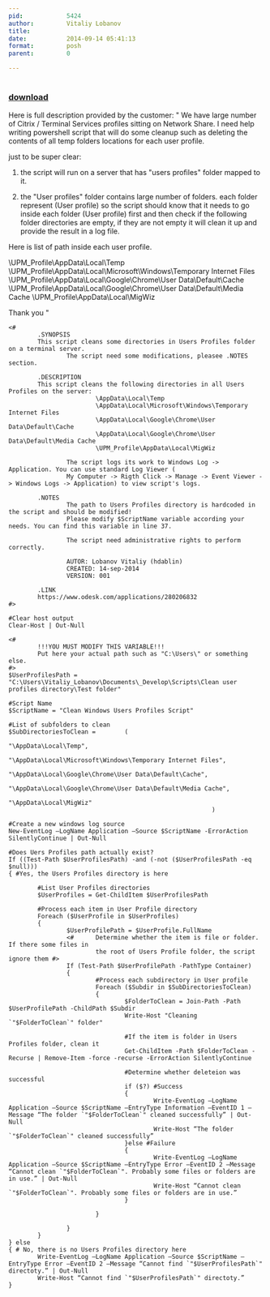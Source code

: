 ```yaml
---
pid:            5424
author:         Vitaliy Lobanov
title:          
date:           2014-09-14 05:41:13
format:         posh
parent:         0

---
```


# 

### [download](//scripts/5424.ps1)

Here is full description provided by the customer:
"
We have large number of Citrix / Terminal Services profiles sitting on Network Share. I need help writing powershell script that will do some cleanup such as deleting the contents of all temp folders locations for each user profile.  

just to be super clear: 

1. the script will run on a server that has "users profiles" folder mapped to it. 

2. the "User profiles" folder contains large number of folders. each folder represent (User profile) so the script should know that it needs to go inside each folder (User profile) first and then check if the following folder directories are empty, if they are not empty it will clean it up and provide the result in a log file. 

Here is list of path inside each user profile. 

\UPM_Profile\AppData\Local\Temp
\UPM_Profile\AppData\Local\Microsoft\Windows\Temporary Internet Files
\UPM_Profile\AppData\Local\Google\Chrome\User Data\Default\Cache
\UPM_Profile\AppData\Local\Google\Chrome\User Data\Default\Media Cache
\UPM_Profile\AppData\Local\MigWiz

Thank you
"

```posh
<#
        .SYNOPSIS
        This script cleans some directories in Users Profiles folder on a terminal server.
                The script need some modifications, pleasee .NOTES section.
               
        .DESCRIPTION
        This script cleans the following directories in all Users Profiles on the server:
                        \AppData\Local\Temp
                        \AppData\Local\Microsoft\Windows\Temporary Internet Files
                        \AppData\Local\Google\Chrome\User Data\Default\Cache
                        \AppData\Local\Google\Chrome\User Data\Default\Media Cache
                        \UPM_Profile\AppData\Local\MigWiz
               
                The script logs its work to Windows Log -> Application. You can use standard Log Viewer (
                My Computer -> Rigth Click -> Manage -> Event Viewer -> Windows Logs -> Application) to view script's logs.
               
        .NOTES
                The path to Users Profiles directory is hardcoded in the script and should be modified!
                Please modify $ScriptName variable according your needs. You can find this variable in line 37.
               
                The script need administrative rights to perform correctly.
               
                AUTOR: Lobanov Vitaliy (hdablin)
                CREATED: 14-sep-2014
                VERSION: 001
       
        .LINK  
        https://www.odesk.com/applications/280206832
#>
 
#Clear host output
Clear-Host | Out-Null
 
<#
        !!!YOU MUST MODIFY THIS VARIABLE!!!
        Put here your actual path such as "C:\Users\" or something else.
#>     
$UserProfilesPath = "C:\Users\Vitaliy_Lobanov\Documents\_Develop\Scripts\Clean user profiles directory\Test folder"
 
#Script Name
$ScriptName = "Clean Windows Users Profiles Script"
 
#List of subfolders to clean
$SubDirectoriesToClean =        (      
                                                                "\AppData\Local\Temp",
                                                                "\AppData\Local\Microsoft\Windows\Temporary Internet Files",
                                                                "\AppData\Local\Google\Chrome\User Data\Default\Cache",
                                                                "\AppData\Local\Google\Chrome\User Data\Default\Media Cache",
                                                                "\AppData\Local\MigWiz"
                                                        )
 
#Create a new windows log source
New-EventLog –LogName Application –Source $ScriptName -ErrorAction SilentlyContinue | Out-Null
 
#Does Uers Profiles path actually exist?
If ((Test-Path $UserProfilesPath) -and (-not ($UserProfilesPath -eq $null)))
{ #Yes, the Users Profiles directory is here
 
        #List User Profiles directories
        $UserProfiles = Get-ChildItem $UserProfilesPath
 
        #Process each item in User Profile directory
        Foreach ($UserProfile in $UserProfiles)
        {
                $UserProfilePath = $UserProfile.FullName
                <#      Determine whether the item is file or folder.   If there some files in
                        the root of Users Profile folder, the script ignore them #>            
                If (Test-Path $UserProfilePath -PathType Container)
                {
                        #Process each subdirectory in User profile
                        Foreach ($Subdir in $SubDirectoriesToClean)
                        {
                                $FolderToClean = Join-Path -Path $UserProfilePath -ChildPath $Subdir
                                Write-Host "Cleaning `"$FolderToClean`" folder"
                               
                                #If the item is folder in Users Profiles folder, clean it
                                Get-ChildItem -Path $FolderToClean -Recurse | Remove-Item -force -recurse -ErrorAction SilentlyContinue
               
                                #Determine whether deleteion was successful
                                if ($?) #Success
                                {
                                        Write-EventLog –LogName Application –Source $ScriptName –EntryType Information –EventID 1 –Message “The folder `"$FolderToClean`" cleaned successfully” | Out-Null
                                        Write-Host “The folder `"$FolderToClean`" cleaned successfully”
                                }else #Failure
                                {
                                        Write-EventLog –LogName Application –Source $ScriptName –EntryType Error –EventID 2 –Message “Cannot clean `"$FolderToClean`". Probably some files or folders are in use.” | Out-Null
                                        Write-Host “Cannot clean `"$FolderToClean`". Probably some files or folders are in use.”
                                }
               
                        }
                       
                }
        }      
} else
{ # No, there is no Users Profiles directory here
        Write-EventLog –LogName Application –Source $ScriptName –EntryType Error –EventID 2 –Message “Cannot find `"$UserProfilesPath`" directoty.” | Out-Null
        Write-Host “Cannot find `"$UserProfilesPath`" directoty.”
}
```
